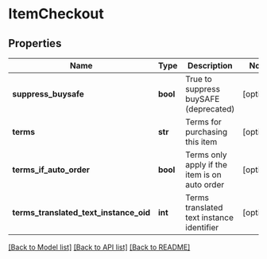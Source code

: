 # ItemCheckout

## Properties
Name | Type | Description | Notes
------------ | ------------- | ------------- | -------------
**suppress_buysafe** | **bool** | True to suppress buySAFE (deprecated) | [optional] 
**terms** | **str** | Terms for purchasing this item | [optional] 
**terms_if_auto_order** | **bool** | Terms only apply if the item is on auto order | [optional] 
**terms_translated_text_instance_oid** | **int** | Terms translated text instance identifier | [optional] 

[[Back to Model list]](../README.md#documentation-for-models) [[Back to API list]](../README.md#documentation-for-api-endpoints) [[Back to README]](../README.md)


